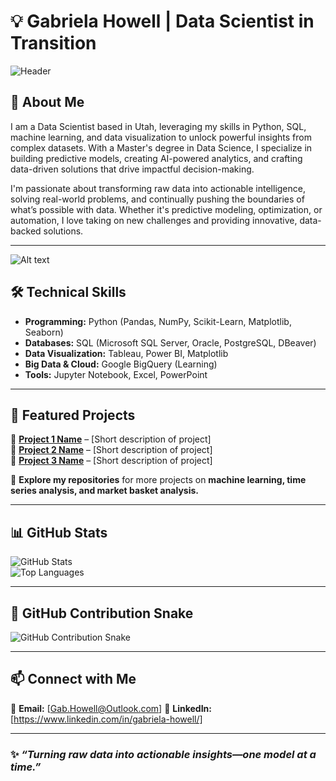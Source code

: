 # 💡 Gabriela Howell | Data Scientist in Transition  

![Header](https://media3.giphy.com/media/v1.Y2lkPTc5MGI3NjExdTUxaG5udHQyajA4eGhsa3RhMGJudGp5MTJibDdzMzNvMW1lbXQ0MiZlcD12MV9pbnRlcm5hbF9naWZfYnlfaWQmY3Q9Zw/SvckSy7fFviqrq8ClF/giphy.gif) 

## 🚀 About Me  

I am a Data Scientist based in Utah, leveraging my skills in Python, SQL, machine learning, and data visualization to unlock powerful insights from complex datasets. With a Master's degree in Data Science, I specialize in building predictive models, creating AI-powered analytics, and crafting data-driven solutions that drive impactful decision-making.

I'm passionate about transforming raw data into actionable intelligence, solving real-world problems, and continually pushing the boundaries of what’s possible with data. Whether it's predictive modeling, optimization, or automation, I love taking on new challenges and providing innovative, data-backed solutions.

---
![Alt text](https://media4.giphy.com/media/v1.Y2lkPTc5MGI3NjExdGFrcDExMG1sZmh4cjd4MW8wZ3Y3dnR5ZmRwb3ZxeGpqYmpnb2lueSZlcD12MV9pbnRlcm5hbF9naWZfYnlfaWQmY3Q9Zw/K6TjZSoVOvrPO/giphy.gif)
## 🛠️ Technical Skills  

- **Programming:** Python (Pandas, NumPy, Scikit-Learn, Matplotlib, Seaborn)  
- **Databases:** SQL (Microsoft SQL Server, Oracle, PostgreSQL, DBeaver)  
- **Data Visualization:** Tableau, Power BI, Matplotlib  
- **Big Data & Cloud:** Google BigQuery (Learning)  
- **Tools:** Jupyter Notebook, Excel, PowerPoint  


---

## 📌 Featured Projects  

🔹 **[Project 1 Name](#)** – [Short description of project]  
🔹 **[Project 2 Name](#)** – [Short description of project]  
🔹 **[Project 3 Name](#)** – [Short description of project]  

📂 **Explore my repositories** for more projects on **machine learning, time series analysis, and market basket analysis.**  

---

## 📊 GitHub Stats  


![GitHub Stats](https://github-readme-stats.vercel.app/api?username=YourGitHubUsername&show_icons=true&theme=radical)  
![Top Languages](https://github-readme-stats.vercel.app/api/top-langs/?username=YourGitHubUsername&layout=compact&theme=radical)  

---

## 🐍 GitHub Contribution Snake  

![GitHub Contribution Snake](https://github.com/YOUR_GITHUB_USERNAME/YOUR_GITHUB_USERNAME/blob/output/github-contribution-grid-snake.svg)

---


## 📫 Connect with Me  

📩 **Email:** [Gab.Howell@Outlook.com]
💼 **LinkedIn:** [https://www.linkedin.com/in/gabriela-howell/]

---

### ✨ *“Turning raw data into actionable insights—one model at a time.”*  
